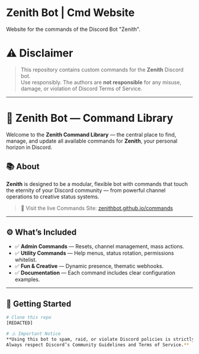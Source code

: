 # Zenith Bot | Cmd Website
Website for the commands of the Discord Bot "Zenith".
# ⚠️ Disclaimer

> This repository contains custom commands for the **Zenith** Discord bot.  
> Use responsibly. The authors are **not responsible** for any misuse, damage, or violation of Discord Terms of Service.

---

# 🌌 Zenith Bot — Command Library

Welcome to the **Zenith Command Library** — the central place to find, manage, and update all available commands for **Zenith**, your personal horizon in Discord.

## 📚 About

**Zenith** is designed to be a modular, flexible bot with commands that touch the eternity of your Discord community — from powerful channel operations to creative status systems.

> 🔗 Visit the live Commands Site: [zenithbot.github.io/commands](https://zenithbot.github.io/cmds)

---

## ⚙️ What’s Included

- ✅ **Admin Commands** — Resets, channel management, mass actions.
- ✅ **Utility Commands** — Help menus, status rotation, permissions whitelist.
- ✅ **Fun & Creative** — Dynamic presence, thematic webhooks.
- ✅ **Documentation** — Each command includes clear configuration examples.

---

## 🚀 Getting Started

```bash
# Clone this repo
[REDACTED]

# ⚠️ Important Notice
**Using this bot to spam, raid, or violate Discord policies is strictly prohibited and can result in permanent bans.
Always respect Discord’s Community Guidelines and Terms of Service.**
